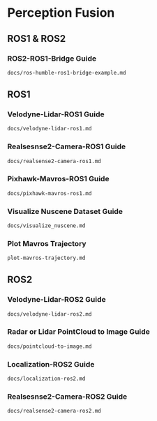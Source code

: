 # Perception Fusion

## ROS1 & ROS2

### ROS2-ROS1-Bridge Guide

```bash
docs/ros-humble-ros1-bridge-example.md
```

## ROS1

### Velodyne-Lidar-ROS1 Guide

```bash
docs/velodyne-lidar-ros1.md
```

### Realsesnse2-Camera-ROS1 Guide

```bash
docs/realsense2-camera-ros1.md
```

### Pixhawk-Mavros-ROS1 Guide

```bash
docs/pixhawk-mavros-ros1.md
```

### Visualize Nuscene Dataset Guide

```bash
docs/visualize_nuscene.md
```

### Plot Mavros Trajectory

```bash
plot-mavros-trajectory.md
```

## ROS2

### Velodyne-Lidar-ROS2 Guide

```bash
docs/velodyne-lidar-ros2.md
```

### Radar or Lidar PointCloud to Image Guide

```bash
docs/pointcloud-to-image.md
```

### Localization-ROS2 Guide

```bash
docs/localization-ros2.md
```

### Realsesnse2-Camera-ROS2 Guide

```bash
docs/realsense2-camera-ros2.md
```